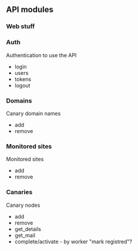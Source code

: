 ## API modules

### Web stuff

### Auth
Authentication to use the API
- login
- users
- tokens
- logout

### Domains

Canary domain names

- add
- remove

### Monitored sites

Monitored sites

- add
- remove

### Canaries

Canary nodes

- add
- remove
- get_details
- get_mail
- complete/activate - by worker "mark registred"?